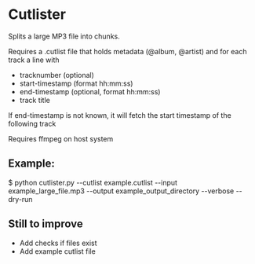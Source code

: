 # Cutlister

Splits a large MP3 file into chunks.

Requires a .cutlist file that holds metadata (@album, @artist)
and for each track a line with 
- tracknumber (optional)
- start-timestamp (format hh:mm:ss)
- end-timestamp (optional, format hh:mm:ss)
- track title

If end-timestamp is not known, it will fetch the start timestamp of the following track

Requires ffmpeg on host system

## Example:
$ python cutlister.py --cutlist example.cutlist --input example_large_file.mp3 --output example_output_directory --verbose --dry-run

## Still to improve
- Add checks if files exist
- Add example cutlist file